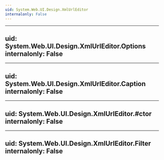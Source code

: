 ```yaml
---
uid: System.Web.UI.Design.XmlUrlEditor
internalonly: False
---
```


---
uid: System.Web.UI.Design.XmlUrlEditor.Options
internalonly: False
---

---
uid: System.Web.UI.Design.XmlUrlEditor.Caption
internalonly: False
---

---
uid: System.Web.UI.Design.XmlUrlEditor.#ctor
internalonly: False
---

---
uid: System.Web.UI.Design.XmlUrlEditor.Filter
internalonly: False
---
